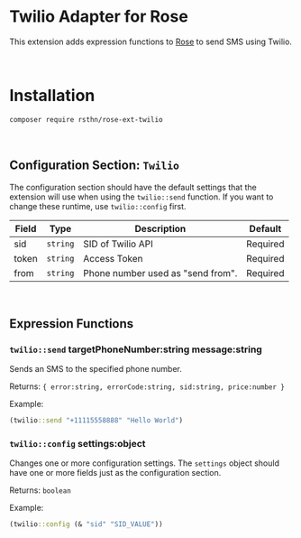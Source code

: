 # Twilio Adapter for Rose

This extension adds expression functions to [Rose](https://github.com/rsthn/rose-core) to send SMS using Twilio.

<br/>

# Installation

```sh
composer require rsthn/rose-ext-twilio
```

<br/>

## Configuration Section: `Twilio`

The configuration section should have the default settings that the extension will use when using the `twilio::send` function. If you want to change these runtime, use `twilio::config` first.

|Field|Type|Description|Default|
|----|----|-----------|-------|
|sid|`string`|SID of Twilio API|Required
|token|`string`|Access Token|Required
|from|`string`|Phone number used as "send from".|Required

<br/>

## Expression Functions

### `twilio::send` targetPhoneNumber:string message:string

Sends an SMS to the specified phone number.

Returns: `{ error:string, errorCode:string, sid:string, price:number }`

Example:

```clojure
(twilio::send "+11115558888" "Hello World")
```

### `twilio::config` settings:object

Changes one or more configuration settings. The `settings` object should have one or more fields just as the configuration section.

Returns: `boolean`

Example:

```clojure
(twilio::config (& "sid" "SID_VALUE"))
```
